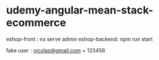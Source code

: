 # udemy-angular-mean-stack-ecommerce

eshop-front : nx serve admin
eshop-backend: npm run start

fake user : nicolas@gmail.com + 123456